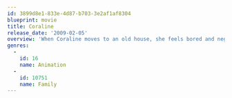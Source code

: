 ```yaml
---
id: 3899d8e1-833e-4d87-b703-3e2af1af8304
blueprint: movie
title: Coraline
release_date: '2009-02-05'
overview: 'When Coraline moves to an old house, she feels bored and neglected by her parents. She finds a hidden door with a bricked up passage. During the night, she crosses the passage and finds a parallel world where everybody has buttons instead of eyes, with caring parents and all her dreams coming true. When the Other Mother invites Coraline to stay in her world forever, the girl refuses and finds that the alternate reality where she is trapped is only a trick to lure her.'
genres:
  -
    id: 16
    name: Animation
  -
    id: 10751
    name: Family
---
```

